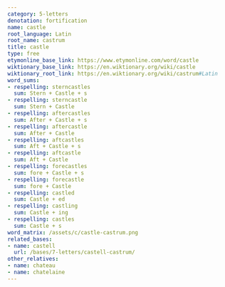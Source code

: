 ```yaml
---
category: 5-letters
denotation: fortification
name: castle
root_language: Latin
root_name: castrum
title: castle
type: free
etymonline_base_link: https://www.etymonline.com/word/castle
wiktionary_base_link: https://en.wiktionary.org/wiki/castle
wiktionary_root_link: https://en.wiktionary.org/wiki/castrum#Latin
word_sums:
- respelling: sterncastles
  sum: Stern + Castle + s
- respelling: sterncastle
  sum: Stern + Castle
- respelling: aftercastles
  sum: After + Castle + s
- respelling: aftercastle
  sum: After + Castle
- respelling: aftcastles
  sum: Aft + Castle + s
- respelling: aftcastle
  sum: Aft + Castle
- respelling: forecastles
  sum: fore + Castle + s
- respelling: forecastle
  sum: fore + Castle
- respelling: castled
  sum: Castle + ed
- respelling: castling
  sum: Castle + ing
- respelling: castles
  sum: Castle + s
word_matrix: /assets/c/castle-castrum.png
related_bases:
- name: castell
  url: /bases/7-letters/castell-castrum/
other_relatives:
- name: chateau
- name: chatelaine
---
```

